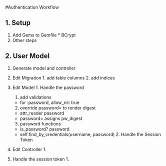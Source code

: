 #Authentication Workflow

## 1. Setup
  1. Add Gems to Gemfile
    * BCrypt
  2. Other steps
  
## 2. User Model
  1. Generate model and controller
  2. Edit Migration
    1. add table columns
    2. add indices
  3. Edit Model
    1. Handle the password
      1. add validations
        * for :password, allow_nil: true
      2. override password= to render digest
        * attr_reader password
        * password= assigns pw_digest
      3. password functions
        * is_password? password
        * self.find_by_credentials(username, password)
    2. Handle the Session Token
  4. Edit Controller
    1.


  2. Handle the session token
      1.
